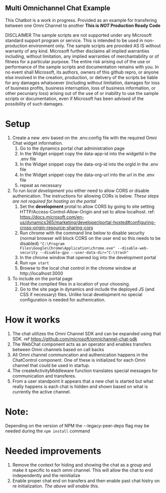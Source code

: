 ## Multi Omnichannel Chat Example
This Chatbot is a work in progress. Provided as an example for transfering between one Omni Channel to another
**This is _NOT_ Production Ready Code**

DISCLAIMER The sample scripts are not supported under any Microsoft standard support program or service. This is intended to be used in non-production environment only. The sample scripts are provided AS IS without warranty of any kind. Microsoft further disclaims all implied warranties including, without limitation, any implied warranties of merchantability or of fitness for a particular purpose. The entire risk arising out of the use or performance of the sample scripts and documentation remains with you. In no event shall Microsoft, its authors, owners of this github repro, or anyone else involved in the creation, production, or delivery of the scripts be liable for any damages whatsoever (including without limitation, damages for loss of business profits, business interruption, loss of business information, or other pecuniary loss) arising out of the use of or inability to use the sample scripts or documentation, even if Microsoft has been advised of the possibility of such damages.

# Setup 
1. Create a new .env based on the .env.config file with the required Omni Chat widget information.
    1. Go to the dynamics portal chat administration page 
    1. In the Widget snippet copy the data-app-id into the widgetId in the .env file
    1. In the Widget snippet copy the data-org-id into the orgId in the .env file
    1. In the Widget snippet copy the data-org-url into the url in the .env file
    1. repeat as necessary 
1. To run _local development_ you either need to allow CORS or disable authenication. The instructions for allowing CORs is below. _These steps are not required for hosting on the portal_
    1. Set the **development** protal to allow CORS by going to site setting HTTP/Access-Control-Allow-Origin and set to allow localhost. 
        ref: https://docs.microsoft.com/en-us/dynamics365/marketing/developer/portal-hosted#configuring-cross-origin-resource-sharing-cors
    1. Run chrome with the command line below to disable security (normal browser will block CORS on the user end so this needs to be disabled)
    `"C:\Program Files\Google\Chrome\Application\chrome.exe" --disable-web-security --disable-gpu --user-data-dir="C:\trash"`
    1. In the chrome window that opened log into the development portal
    1. Run `npm start`
    1. Browse to the local chat control in the chrome window at http://localhost:3000
1. To include on the portal page
    1. Host the complied files in a location of your choosing.
    1. Go to the site page in dynamics and include the deployed JS (and CSS if necessary) files. Unlike local development no special configuration is needed for authenication.



# How it works
1. The chat utilizes the Omni Channel SDK and can be expanded using that SDK. 
    ref https://github.com/microsoft/omnichannel-chat-sdk 
1. The WebChat component acts as an operator and enables transfers between Omni channels based on call backs
1. All Omni channel communcation and authenication happens in the ChatControl component. One of these is initialized for each Omni channel that could be used in startup. 
1. The createActivityMiddleware function translates special messages for communication and transferes.
1. From a user standpoint it appears that a new chat is started but what really happens is each chat is hidden and shown based on what is currently the active channel. 

# Note: 

Depending on the version of NPM the --legacy-peer-deps flag may be needed during the `npm install` command

# Needed improvements 
1. Remove the context for hiding and showing the chat as a group and make it specific to each omni channel. This will allow the chat to end independently and the reinitialize
2. Enable proper chat end on transfers and then enable past chat histry on re initialization. _The above will enable this._